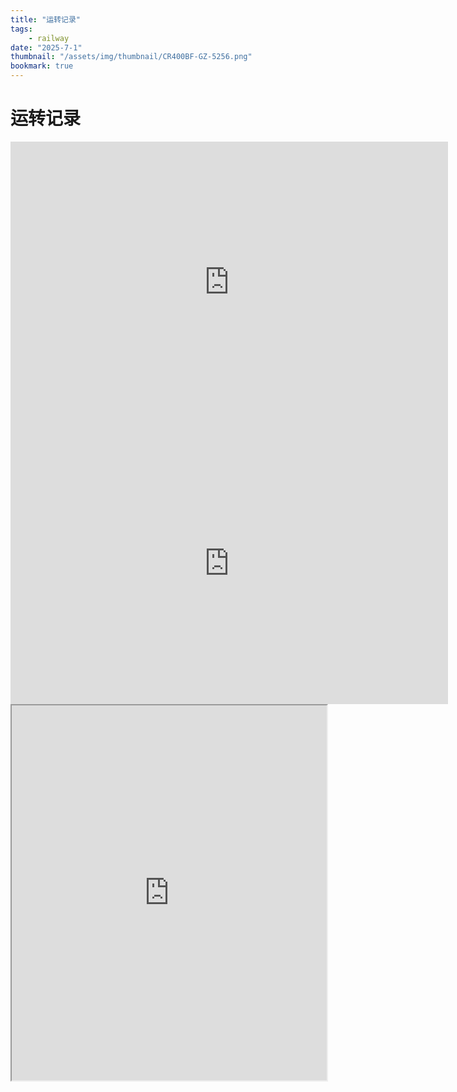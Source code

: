 ```yaml
---
title: "运转记录"
tags:
    - railway
date: "2025-7-1"
thumbnail: "/assets/img/thumbnail/CR400BF-GZ-5256.png"
bookmark: true
---
```

# 运转记录

<iframe width="700" height="450" frameborder="0" scrolling="no" src="https://1drv.ms/x/c/501d3fb1eb052268/IQTl3fqe7dWBR4yXmtb3biJLAcQq4RHDzlDdwrPC2xXOtUw?em=2&wdHideHeaders=True&wdDownloadButton=True&wdInConfigurator=True&wdInConfigurator=True"></iframe>

<iframe width="700" height="450" frameborder="0" scrolling="no" src="https://docs.qq.com/sheet/DV0pTYkN0eVZvVUhC"></iframe>

<iframe src="https://docs.qq.com/sheet/DV0pTYkN0eVZvVUhC" width="100%" height="600px"></iframe>